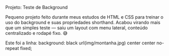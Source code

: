 Projeto: Teste de Background

Pequeno projeto feito durante meus estudos de HTML e CSS para treinar o uso do background e suas propriedades shorthand.
Acabou virando mais que um simples teste — saiu um layout com menu lateral, conteúdo centralizado e rodapé fixo. 😅

Este foi a linha:
background: black url(img/montanha.jpg) center center no-repeat fixed;